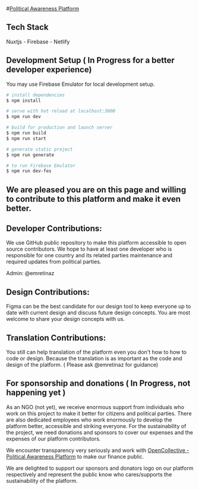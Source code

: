 #[Political Awareness Platform](https://politicalawarenessplatform.com/)
## Tech Stack

Nuxtjs - Firebase - Netlify
## Development Setup ( In Progress for a better developer experience)
You may use Firebase Emulator for local development setup.
```bash
# install dependencies
$ npm install

# serve with hot reload at localhost:3000
$ npm run dev

# build for production and launch server
$ npm run build
$ npm run start

# generate static project
$ npm run generate

# to run Firebase Emulator
$ npm run dev-fes
```

## We are pleased you are on this page and willing to contribute to this platform and make it even better. 

## Developer Contributions: 
We use GitHub public repository to make this platform accessible to open source contributors. We hope to have at least one developer who is responsible for one country and its related parties maintenance and required updates from political parties.

Admin: @emretinaz

## Design Contributions: 
Figma can be the best candidate for our design tool to keep everyone up to date with current design and discuss future design concepts. You are most welcome to share your design concepts with us. 

## Translation Contributions: 
You still can help translation of the platform even you don't how to how to code or design. Because the translation is as important as the code and design of the platform. ( Please ask @emretinaz for guidance)

## For sponsorship and donations  ( In Progress, not happening yet )

As an NGO (not yet), we receive enormous support from individuals who work on this project to make it better for citizens and political parties. There are also dedicated employees who work enormously to develop the platform better, accessible and striking everyone. For the sustainability of the project, we need donations and sponsors to cover our expenses and the expenses of our platform contributors.  

We encounter transparency very seriously and work with [OpenCollective - Political Awareness Platform](https://opencollective.com/political-awareness-platform)  to make our finance public. 

We are delighted to support our sponsors and donators logo on our platform respectively and represent the public know who cares/supports the sustainability of the platform.